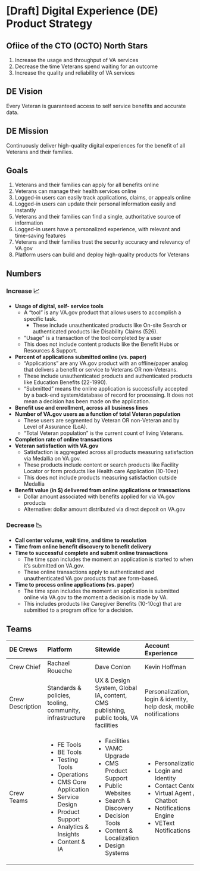# [Draft] Digital Experience (DE) Product Strategy

## Ofiice of the CTO (OCTO) North Stars
1. Increase the usage and throughput of VA services 
2. Decrease the time Veterans spend waiting for an outcome 
3. Increase the quality and reliability of VA services

## DE Vision
Every Veteran is guaranteed access to self service benefits and accurate data.

## DE Mission
Continuously deliver high-quality digital experiences for the benefit of all Veterans and their families.

## Goals
1. Veterans and their families can apply for all benefits online 
1. Veterans can manage their health services online 
1. Logged-in users can easily track applications, claims, or appeals online
1. Logged-in users can update their personal information easily and instantly 
1. Veterans and their families can find a single, authoritative source of information
1. Logged-in users have a personalized experience, with relevant and time-saving features 
1. Veterans and their families trust the security accuracy and relevancy of VA.gov
1. Platform users can build and deploy high-quality products for Veterans

## Numbers
### Increase 📈
- **Usage of digital, self- service tools**
  - A “tool” is any VA.gov product that allows users to accomplish a specific task. 
    - These include unauthenticated products like On-site Search or authenticated products like Disability Claims (526).
  - "Usage" is a transaction of the tool completed by a user 
  - This does not include content products like the Benefit Hubs or Resources & Support.
- **Percent of applications submitted online (vs. paper)**
  - “Applications” are any VA.gov product with an offline/paper analog that delivers a benefit or service to Veterans OR non-Veterans.
  - These include unauthenticated products and authenticated products like Education Benefits (22-1990).
  - “Submitted” means the online application is successfully accepted by a back-end system/database of record for processing. It does not mean a decision has been made on the application.
- **Benefit use and enrollment, across all business lines**
- **Number of VA.gov users as a function of total Veteran population**
  - These users are segmented by Veteran OR non-Veteran and by Level of Assurance (LoA).
  - “Total Veteran population” is the current count of living Veterans.
- **Completion rate of online transactions**
- **Veteran satisfaction with VA.gov**
  - Satisfaction is aggregated across all products measuring satisfaction via Medallia on VA.gov. 
  - These products include content or search products like Facility Locator or form products like Health care Application (10-10ez)
  - This does not include products measuring satisfaction outside Medallia 
- **Benefit value (in $) delivered from online applications or transactions**
  - Dollar amount associated with benefits applied for via VA.gov products
  - Alternative: dollar amount distributed via direct deposit on VA.gov
### Decrease 📉
- **Call center volume, wait time, and time to resolution**
- **Time from online benefit discovery to benefit delivery**
- **Time to successful complete and submit online transactions**
  - The time span includes the moment an application is started to when it’s submitted on VA.gov.
  - These online transactions apply to authenticated and unauthenticated VA.gov products that are form-based.
- **Time to process online applications (vs. paper)**
  - The time span includes the moment an application is submitted online via VA.gov to the moment a decision is made by VA.
  - This includes products like Caregiver Benefits (10-10cg) that are submitted to a program office for a decision.


## Teams
| DE Crews | Platform | Sitewide | Account Experience | Mobile | Benefit Tools | Health Tools | 
| :----------- | :----------- | :----------- | :----------- | :----------- | :----------- | :----------- | 
| Crew Chief | Rachael Roueche | Dave Conlon | Kevin Hoffman | Leanna Miller | Matt Self | Lauren Alexanderson | 
| Crew Description | Standards & policies, tooling, community, infrastructure | UX & Design System, Global IA, content, CMS publishing, public tools, VA facilities | Personalization, login & identity, help desk, mobile, notifications | Flagship mobile app, mobile strategy, mobile distribution | Benefits applications & status, eBenefits migration | Health applications, health tools, COVID response | 
| Crew Teams |  <ul><li>FE Tools</li><li>BE Tools</li><li>Testing Tools </li><li>Operations </li><li>CMS Core Application </li><li>Service Design </li><li>Product Support </li><li>Analytics & Insights </li><li>Content & IA  </li></ul> | <ul><li>Facilities </li><li>VAMC Upgrade </li><li>CMS Product Support </li><li>Public Websites </li><li>Search & Discovery </li><li>Decision Tools </li><li>Content & Localization </li><li>Design Systems </li></ul> | <ul><li>Personalization </li><li>Login and Identity </li><li>Contact Center </li><li>Virtual Agent / Chatbot </li><li>Notifications Engine </li><li>VEText Notifications </li></ul> |  <ul><li>VA Mobile App Core </li><li>Secure Messaging </li></ul> |  <ul><li>Claims & Appeals </li><li>eBenefits Migration </li><li>Debt Resolution </li><li>Education Application </li></ul> |  <ul><li>Health care Experience </li><li>Online Scheduling </li><li>COVID Response </li><li>Caregiver / 10-10 apps </li><li>Dig. Health Moderniztion </li></ul> | 

